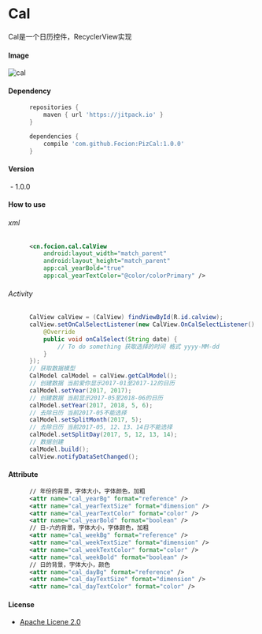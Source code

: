 # Cal

Cal是一个日历控件，RecyclerView实现

#### Image
![cal](https://raw.githubusercontent.com/Focion/PizRes/master/images/img_cal_view.png)

#### Dependency
```gradle
      repositories {
          maven { url 'https://jitpack.io' }
      }

      dependencies {
          compile 'com.github.Focion:PizCal:1.0.0'
      }
```

#### Version

  - 1.0.0

#### How to use

###### xml
```xml
      <cn.focion.cal.CalView
          android:layout_width="match_parent"
          android:layout_height="match_parent"
          app:cal_yearBold="true"
          app:cal_yearTextColor="@color/colorPrimary" />
```

###### Activity
```java
      CalView calView = (CalView) findViewById(R.id.calview);
      calView.setOnCalSelectListener(new CalView.OnCalSelectListener() {
          @Override
          public void onCalSelect(String date) {
              // To do something 获取选择的时间 格式 yyyy-MM-dd
          }
      });
      // 获取数据模型
      CalModel calModel = calView.getCalModel();
      // 创建数据 当前爱你显示2017-01至2017-12的日历
      calModel.setYear(2017, 2017);
      // 创建数据 当前显示2017-05至2018-06的日历
      calModel.setYear(2017, 2018, 5, 6);
      // 去除日历 当前2017-05不能选择
      calModel.setSplitMonth(2017, 5);
      // 去除日历 当前2017-05, 12、13、14日不能选择
      calModel.setSplitDay(2017, 5, 12, 13, 14);
      // 数据创建
      calModel.build();
      calView.notifyDataSetChanged();
```

#### Attribute
```xml
      // 年份的背景，字体大小，字体颜色，加粗
      <attr name="cal_yearBg" format="reference" />
      <attr name="cal_yearTextSize" format="dimension" />
      <attr name="cal_yearTextColor" format="color" />
      <attr name="cal_yearBold" format="boolean" />
      // 日-六的背景，字体大小，字体颜色，加粗
      <attr name="cal_weekBg" format="reference" />
      <attr name="cal_weekTextSize" format="dimension" />
      <attr name="cal_weekTextColor" format="color" />
      <attr name="cal_weekBold" format="boolean" />
      // 日的背景，字体大小，颜色
      <attr name="cal_dayBg" format="reference" />
      <attr name="cal_dayTextSize" format="dimension" />
      <attr name="cal_dayTextColor" format="color" />
```

#### License
  * [Apache Licene 2.0]


[Apache Licene 2.0]:<http://www.apache.org/licenses/LICENSE-2.0>
